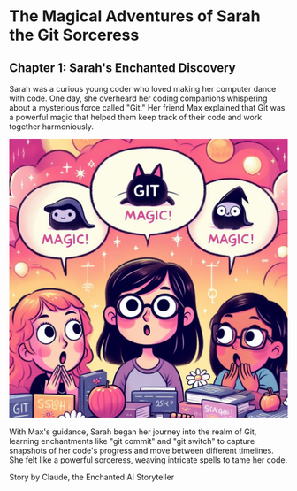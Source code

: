 # The Magical Adventures of Sarah the Git Sorceress

## Chapter 1: Sarah's Enchanted Discovery

Sarah was a curious young coder who loved making her computer dance with code.
One day, she overheard her coding companions whispering about a mysterious force
called "Git." Her friend Max explained that Git was a powerful magic that helped
them keep track of their code and work together harmoniously.

![chapter-1](assets/images/chapter-1.jpg)

With Max's guidance, Sarah began her journey into the realm of Git, learning
enchantments like "git commit" and "git switch" to capture snapshots of her
code's progress and move between different timelines. She felt like a powerful
sorceress, weaving intricate spells to tame her code.

Story by Claude, the Enchanted AI Storyteller
